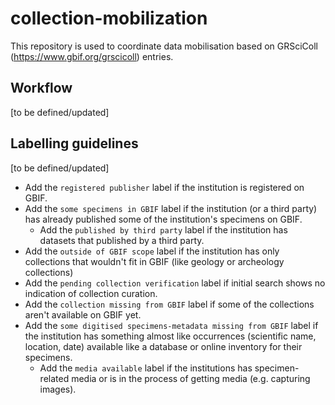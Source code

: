 # collection-mobilization
This repository is used to coordinate data mobilisation based on GRSciColl (https://www.gbif.org/grscicoll) entries.

## Workflow

[to be defined/updated]

## Labelling guidelines

[to be defined/updated]

* Add the `registered publisher` label if the institution is registered on GBIF.
* Add the `some specimens in GBIF` label if the institution (or a third party) has already published some of the institution's specimens on GBIF.
    * Add the `published by third party` label if the institution has datasets that published by a third party.
* Add the `outside of GBIF scope` label if the institution has only collections that wouldn't fit in GBIF (like geology or archeology collections)
* Add the `pending collection verification` label if initial search shows no indication of collection curation.
* Add the `collection missing from GBIF` label if some of the collections aren't available on GBIF yet.
* Add the `some digitised specimens-metadata missing from GBIF` label if the institution has something almost like occurrences (scientific name, location, date) available like a database or online inventory for their specimens.
    * Add the `media available` label if the institutions has specimen-related media or is in the process of getting media (e.g. capturing images).
